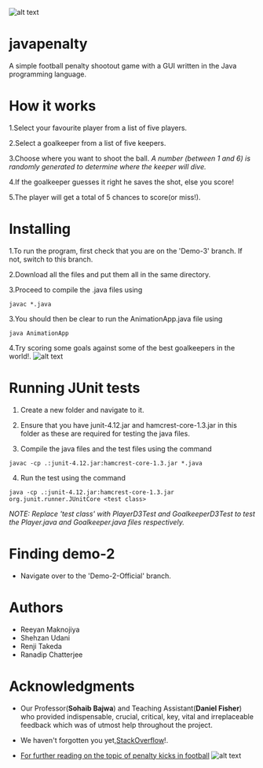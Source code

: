 ![alt text](http://t2online.com/unsafe/780x380/smart/s3.ap-south-1.amazonaws.com/cms-abp-prod-media/library/polopoly_fs/1.75901.1496484359!/image/image.jpg_gen/derivatives/matrix2x1/image.jpg)
# javapenalty
A simple football penalty shootout game with a GUI written in the Java programming language.

# How it works
1.Select your favourite player from a list of five players.

2.Select a goalkeeper from a list of five keepers.

3.Choose where you want to shoot the ball.
 _A number (between 1 and 6) is randomly generated to determine where the keeper will dive._

4.If the goalkeeper guesses it right he saves the shot, else you score!

5.The player will get a total of 5 chances to score(or miss!).

# Installing 

1.To run the program, first check that you are on the 'Demo-3' branch. If not, switch to this branch. 

2.Download all the files and put them all in the same directory.

3.Proceed to compile the .java files using

`javac *.java`

3.You should then be clear to run the AnimationApp.java file using 

`java AnimationApp`

4.Try scoring some goals against some of the best goalkeepers in the world!.
![alt text](http://lifesomundane.net/images/-rZ1GcHv5p_k/Uz4UWQqEHiI/AAAAAAAANMA/RzOgIadyUzE/s1600/penalty.jpg)

# Running JUnit tests 

1. Create a new folder and navigate to it.

2. Ensure that you have junit-4.12.jar and hamcrest-core-1.3.jar in this folder as these are required for testing the java files.

3. Compile the java files and the test files using the command

`javac -cp .:junit-4.12.jar:hamcrest-core-1.3.jar *.java`

4. Run the test using the command

`java -cp .:junit-4.12.jar:hamcrest-core-1.3.jar org.junit.runner.JUnitCore <test class>`

*NOTE: Replace 'test class' with PlayerD3Test and GoalkeeperD3Test to test the Player.java and Goalkeeper.java files respectively.*

# Finding demo-2

* Navigate over to the 'Demo-2-Official' branch.

# Authors
* Reeyan Maknojiya
* Shehzan Udani
* Renji Takeda
* Ranadip Chatterjee

# Acknowledgments
* Our Professor(**Sohaib Bajwa**) and Teaching Assistant(**Daniel Fisher**) who provided indispensable, crucial, critical, key, vital and irreplaceable feedback which was of utmost help throughout the project.

* We haven't forgotten you yet,[StackOverflow](https://stackoverflow.com/)!.

* [For further reading on the topic of penalty kicks in football](https://en.wikipedia.org/wiki/Penalty_kick_(association_football))
![alt text](https://i.ytimg.com/vi/uZsnr4No36I/maxresdefault.jpg)
